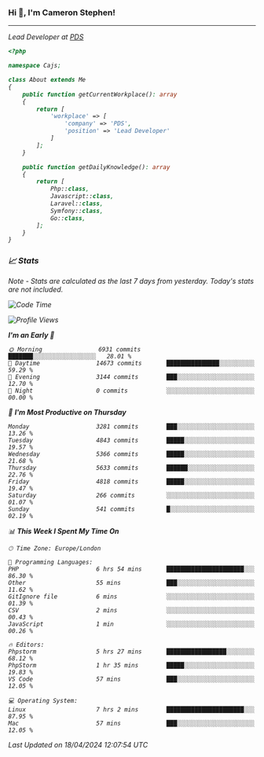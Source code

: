 ### Hi 👋, I'm Cameron Stephen!
<hr>
<p><em>Lead Developer at <a href="https://prindatasolutions.co.uk">PDS</a></p>


```php
<?php

namespace Cajs;

class About extends Me
{
    public function getCurrentWorkplace(): array
    {
        return [
            'workplace' => [
                'company' => 'PDS',
                'position' => 'Lead Developer'
            ]
        ];
    }

    public function getDailyKnowledge(): array
    {
        return [
            Php::class,
            Javascript::class,
            Laravel::class,
            Symfony::class,
            Go::class,
        ];
    }
}
```

### 📈 Stats
<p><em>Note - Stats are calculated as the last 7 days from yesterday. Today's stats are not included.</em></p>


<!--START_SECTION:waka-->
![Code Time](http://img.shields.io/badge/Code%20Time-3%2C765%20hrs%2059%20mins-blue)

![Profile Views](http://img.shields.io/badge/Profile%20Views-0-blue)

**I'm an Early 🐤** 

```text
🌞 Morning                6931 commits        ███████░░░░░░░░░░░░░░░░░░   28.01 % 
🌆 Daytime                14673 commits       ███████████████░░░░░░░░░░   59.29 % 
🌃 Evening                3144 commits        ███░░░░░░░░░░░░░░░░░░░░░░   12.70 % 
🌙 Night                  0 commits           ░░░░░░░░░░░░░░░░░░░░░░░░░   00.00 % 
```
📅 **I'm Most Productive on Thursday** 

```text
Monday                   3281 commits        ███░░░░░░░░░░░░░░░░░░░░░░   13.26 % 
Tuesday                  4843 commits        █████░░░░░░░░░░░░░░░░░░░░   19.57 % 
Wednesday                5366 commits        █████░░░░░░░░░░░░░░░░░░░░   21.68 % 
Thursday                 5633 commits        ██████░░░░░░░░░░░░░░░░░░░   22.76 % 
Friday                   4818 commits        █████░░░░░░░░░░░░░░░░░░░░   19.47 % 
Saturday                 266 commits         ░░░░░░░░░░░░░░░░░░░░░░░░░   01.07 % 
Sunday                   541 commits         █░░░░░░░░░░░░░░░░░░░░░░░░   02.19 % 
```


📊 **This Week I Spent My Time On** 

```text
🕑︎ Time Zone: Europe/London

💬 Programming Languages: 
PHP                      6 hrs 54 mins       ██████████████████████░░░   86.30 % 
Other                    55 mins             ███░░░░░░░░░░░░░░░░░░░░░░   11.62 % 
GitIgnore file           6 mins              ░░░░░░░░░░░░░░░░░░░░░░░░░   01.39 % 
CSV                      2 mins              ░░░░░░░░░░░░░░░░░░░░░░░░░   00.43 % 
JavaScript               1 min               ░░░░░░░░░░░░░░░░░░░░░░░░░   00.26 % 

🔥 Editors: 
Phpstorm                 5 hrs 27 mins       █████████████████░░░░░░░░   68.12 % 
PhpStorm                 1 hr 35 mins        █████░░░░░░░░░░░░░░░░░░░░   19.83 % 
VS Code                  57 mins             ███░░░░░░░░░░░░░░░░░░░░░░   12.05 % 

💻 Operating System: 
Linux                    7 hrs 2 mins        ██████████████████████░░░   87.95 % 
Mac                      57 mins             ███░░░░░░░░░░░░░░░░░░░░░░   12.05 % 
```


 Last Updated on 18/04/2024 12:07:54 UTC
<!--END_SECTION:waka-->
